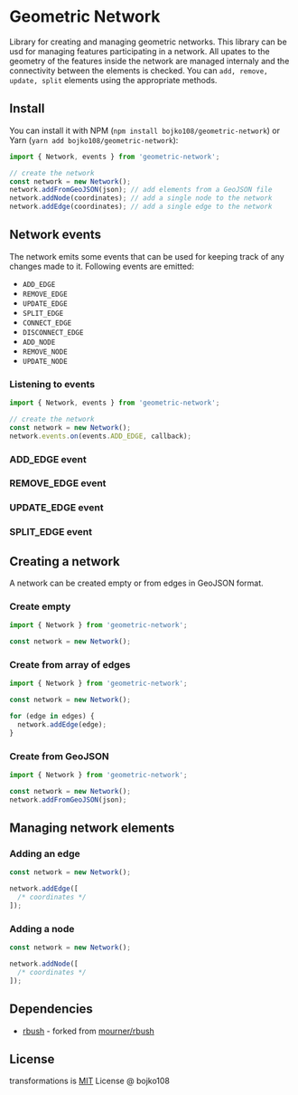 # Geometric Network

Library for creating and managing geometric networks. This library can be usd for managing features participating in a network. All upates to the geometry of the features inside the network are managed internaly and the connectivity between the elements is checked. You can `add, remove, update, split` elements using the appropriate methods.

## Install

You can install it with NPM (`npm install bojko108/geometric-network`) or Yarn (`yarn add bojko108/geometric-network`):

```js
import { Network, events } from 'geometric-network';

// create the network
const network = new Network();
network.addFromGeoJSON(json); // add elements from a GeoJSON file
network.addNode(coordinates); // add a single node to the network
network.addEdge(coordinates); // add a single edge to the network
```

## Network events

The network emits some events that can be used for keeping track of any changes made to it. Following events are emitted:

- `ADD_EDGE`
- `REMOVE_EDGE`
- `UPDATE_EDGE`
- `SPLIT_EDGE`
- `CONNECT_EDGE`
- `DISCONNECT_EDGE`
- `ADD_NODE`
- `REMOVE_NODE`
- `UPDATE_NODE`

### Listening to events

```js
import { Network, events } from 'geometric-network';

// create the network
const network = new Network();
network.events.on(events.ADD_EDGE, callback);
```

### ADD_EDGE event

### REMOVE_EDGE event

### UPDATE_EDGE event

### SPLIT_EDGE event

## Creating a network

A network can be created empty or from edges in GeoJSON format.

### Create empty

```js
import { Network } from 'geometric-network';

const network = new Network();
```

### Create from array of edges

```js
import { Network } from 'geometric-network';

const network = new Network();

for (edge in edges) {
  network.addEdge(edge);
}
```

### Create from GeoJSON

```js
import { Network } from 'geometric-network';

const network = new Network();
network.addFromGeoJSON(json);
```

## Managing network elements

### Adding an edge

```js
const network = new Network();

network.addEdge([
  /* coordinates */
]);
```

### Adding a node

```js
const network = new Network();

network.addNode([
  /* coordinates */
]);
```

## Dependencies

- [rbush](https://github.com/bojko108/rbush) - forked from [mourner/rbush](https://github.com/mourner/rbush)

## License

transformations is [MIT](https://github.com/bojko108/transformations/tree/master/LICENSE) License @ bojko108
